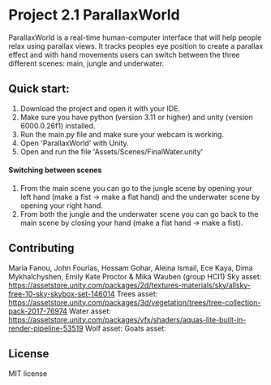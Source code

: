# Project 2.1 ParallaxWorld
ParallaxWorld is a real-time human-computer interface that will help people relax using parallax views. It tracks peoples eye position to create a parallax effect and with hand movements users can switch between the three different scenes: main, jungle and underwater. 

## Quick start:

1. Download the project and open it with your IDE. 
2. Make sure you have python (version 3.11 or higher) and unity (version 6000.0.26f1) installed.
3. Run the main.py file and make sure your webcam is working.
4. Open 'ParallaxWorld' with Unity.
5. Open and run the file 'Assets/Scenes/FinalWater.unity'

#### Switching between scenes
1. From the main scene you can go to the jungle scene by opening your left hand (make a fist -> make a flat hand) and the underwater scene by opening your right hand.
2. From both the jungle and the underwater scene you can go back to the main scene by closing your hand (make a flat hand -> make a fist).

## Contributing
Maria Fanou, John Fourlas, Hossam Gohar, Aleina Ismail, Ece Kaya, Dima Mykhalchyshen, Emily Kate Proctor & Mika Wauben (group HCI1)
Sky asset: https://assetstore.unity.com/packages/2d/textures-materials/sky/allsky-free-10-sky-skybox-set-146014
Trees asset: https://assetstore.unity.com/packages/3d/vegetation/trees/tree-collection-pack-2017-76974
Water asset: https://assetstore.unity.com/packages/vfx/shaders/aquas-lite-built-in-render-pipeline-53519
Wolf asset:
Goats asset:

## License
MIT license